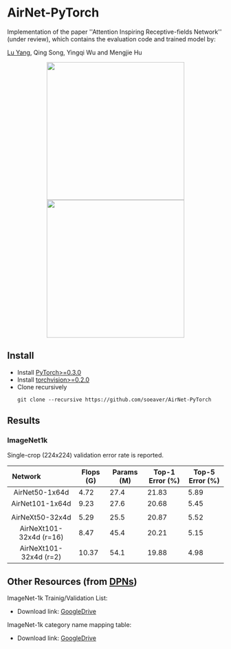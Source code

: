 # AirNet-PyTorch
Implementation of the paper ''Attention Inspiring Receptive-fields Network'' (under review), which contains the evaluation code and trained model by:

[Lu Yang](https://github.com/soeaver), Qing Song, Yingqi Wu and Mengjie Hu

<p align="center">
<img src="https://github.com/soeaver/AirNet-PyTorch/blob/master/images/air_bottleneck.png" height="320">
<img src="https://github.com/soeaver/AirNet-PyTorch/blob/master/images/air_module.png" height="320">
</p>


## Install
* Install [PyTorch>=0.3.0](http://pytorch.org/)
* Install [torchvision>=0.2.0](http://pytorch.org/)
* Clone recursively
  ```
  git clone --recursive https://github.com/soeaver/AirNet-PyTorch
  ```

## Results

### ImageNet1k
Single-crop (224x224) validation error rate is reported. 

| Network                 | Flops (G) | Params (M) | Top-1 Error (%) | Top-5 Error (%) |
| :---------------------: | --------- |----------- | --------------- | --------------- |
| AirNet50-1x64d          | 4.72      | 27.4       | 21.83           | 5.89            |
| AirNet101-1x64d         | 9.23      | 27.6       | 20.68           | 5.45            |
|                         |           |            |                 |                 |
| AirNeXt50-32x4d         | 5.29      | 25.5       | 20.87           | 5.52            |
| AirNeXt101-32x4d (r=16) | 8.47      | 45.4       | 20.21           | 5.15            |
| AirNeXt101-32x4d (r=2)  | 10.37     | 54.1       | 19.88           | 4.98            |


## Other Resources (from [DPNs](https://github.com/cypw/DPNs))

ImageNet-1k Trainig/Validation List:
- Download link: [GoogleDrive](https://goo.gl/Ne42bM)

ImageNet-1k category name mapping table:
- Download link: [GoogleDrive](https://goo.gl/YTAED5)

